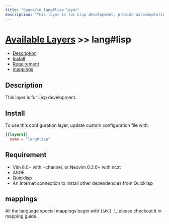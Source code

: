 ```yaml
---
title: "SpaceVim lang#lisp layer"
description: "This layer is for Lisp development, provide autocompletion, syntax checking, code format for Lisp file."
---
```


# [Available Layers](../../) >> lang#lisp

<!-- vim-markdown-toc GFM -->

- [Description](#description)
- [Install](#install)
- [Requirement](#requirement)
- [mappings](#mappings)

<!-- vim-markdown-toc -->

## Description

This layer is for Lisp development.

## Install

To use this configuration layer, update custom configuration file with:

```toml
[[layers]]
  name = "lang#lisp"
```


## Requirement

- Vim 8.0+ with +channel, or Neovim 0.2.0+ with ncat
- ASDF
- Quicklisp
- An Internet connection to install other dependencies from Quicklisp

## mappings

All the language special mappings begin with `[SPC] l`, please checkout it in mapping guide.
